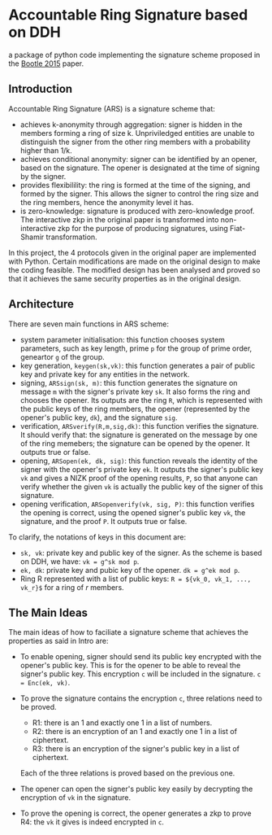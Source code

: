 # Accountable Ring Signature based on DDH

a package of python code implementing the signature scheme proposed in the [Bootle 2015](https://eprint.iacr.org/2015/643) paper.

## Introduction

Accountable Ring Signature (ARS) is a signature scheme that:
- achieves k-anonymity through aggregation: signer is hidden in the members forming a ring of size k. Unpriviledged entities are unable to distinguish the signer from the other ring members with a probability higher than 1/k.
- achieves conditional anonymity: signer can be identified by an opener, based on the signature. The opener is designated at the time of signing by the signer.
- provides flexibilility: the ring is formed at the time of the signing, and formed by the signer. This allows the signer to control the ring size and the ring members, hence the anonymity level it has.
- is zero-knowledge: signature is produced with zero-knowledge proof. The interactive zkp in the original paper is transformed into non-interactive zkp for the purpose of producing signatures, using Fiat-Shamir transformation.

In this project, the 4 protocols given in the original paper are implemented with Python. Certain modifications are made on the original design to make the coding feasible. The modified design has been analysed and proved so that it achieves the same security properties as in the original design.

## Architecture
There are seven main functions in ARS scheme:

- system parameter initialisation: this function chooses system parameters, such as key length, prime ```p``` for the group of prime order, geneartor ```g``` of the group.
- key generation, ```keygen(sk,vk)```: this function generates a pair of public key and private key for any entities in the network.
- signing, ```ARSsign(sk, m)```: this function generates the signature on message ```m``` with the signer's private key ```sk```. It also forms the ring and chooses the opener. Its outputs are the ring ```R```, which is represented with the public keys of the ring members, the opener (represented by the opener's public key, ```dk```), and the signature ```sig```.
- verification, ```ARSverify(R,m,sig,dk)```: this function verifies the signature. It should verify that: the signature is generated on the message by one of the ring memebers; the signature can be opened by the opener. It outputs true or false.
- opening, ```ARSopen(ek, dk, sig)```: this function reveals the identity of the signer with the opener's private key ```ek```. It outputs the signer's public key ```vk``` and gives a NIZK proof of the opening results, ```P```, so that anyone can verify whether the given ```vk``` is actually the public key of the signer of this signature.
- opening verification, ```ARSopenverify(vk, sig, P)```: this function verifies the opening is correct, using the opened signer's public key ```vk```, the signature, and the proof ```P```. It outputs true or false.

To clarify, the notations of keys in this document are:
- ```sk, vk```: private key and public key of the signer. As the scheme is based on DDH, we have: ```vk = g^sk mod p```.
- ```ek, dk```: private key and pubic key of the opener. ```dk = g^ek mod p```.
- Ring R represented with a list of public keys: ```R = ${vk_0, vk_1, ..., vk_r}$``` for a ring of $r$ members.

## The Main Ideas
The main ideas of how to faciliate a signature scheme that achieves the properties as said in Intro are:
- To enable opening, signer should send its public key encrypted with the opener's public key. This is for the opener to be able to reveal the signer's public key. This encryption ```c``` will be included in the signature. ```c = Enc(ek, vk)```.
- To prove the signature contains the encryption ```c```, three relations need to be proved.
  - R1: there is an 1 and exactly one 1 in a list of numbers.
  - R2: there is an encryption of an 1 and exactly one 1 in a list of ciphertext.
  - R3: there is an encryption of the signer's public key in a list of ciphertext.
  
  Each of the three relations is proved based on the previous one.
- The opener can open the signer's public key easily by decrypting the encryption of ```vk``` in the signature. 
- To prove the opening is correct, the opener generates a zkp to prove R4: the ```vk``` it gives is indeed encrypted in ```c```.
